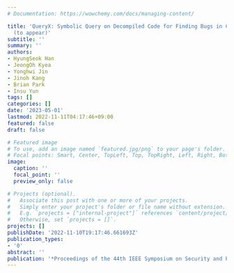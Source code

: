 ```yaml
---
# Documentation: https://wowchemy.com/docs/managing-content/

title: 'QueryX: Symbolic Query on Decompiled Code for Finding Bugs in COTS Binaries
  (to appear)'
subtitle: ''
summary: ''
authors:
- HyungSeok Han
- JeongOh Kyea
- Yonghwi Jin
- Jinoh Kang
- Brian Park
- Insu Yun
tags: []
categories: []
date: '2023-05-01'
lastmod: 2022-11-11T04:17:46+09:00
featured: false
draft: false

# Featured image
# To use, add an image named `featured.jpg/png` to your page's folder.
# Focal points: Smart, Center, TopLeft, Top, TopRight, Left, Right, BottomLeft, Bottom, BottomRight.
image:
  caption: ''
  focal_point: ''
  preview_only: false

# Projects (optional).
#   Associate this post with one or more of your projects.
#   Simply enter your project's folder or file name without extension.
#   E.g. `projects = ["internal-project"]` references `content/project/deep-learning/index.md`.
#   Otherwise, set `projects = []`.
projects: []
publishDate: '2022-11-10T19:17:46.661693Z'
publication_types:
- '0'
abstract: ''
publication: '*Proceedings of the 44th IEEE Symposium on Security and Privacy (Oakland)*'
---
```

